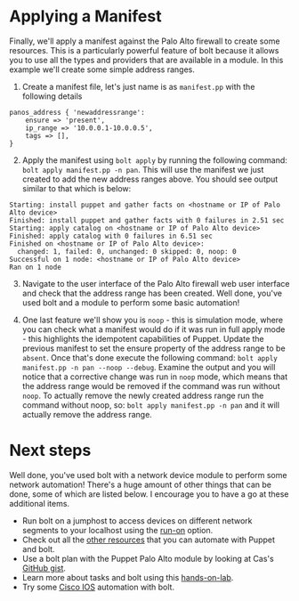 # Applying a Manifest

Finally, we'll apply a manifest against the Palo Alto firewall to create some resources. This is a particularly powerful feature of bolt because it allows you to use all the types and providers that are available in a module. In this example we'll create some simple address ranges.

1. Create a manifest file, let's just name is as `manifest.pp` with the following details
```
panos_address { 'newaddressrange':
    ensure => 'present',
    ip_range => '10.0.0.1-10.0.0.5',
    tags => [],
}
```

2. Apply the manifest using `bolt apply` by running the following command: `bolt apply manifest.pp -n pan`. This will use the manifest we just created to add the new address ranges above. You should see output similar to that which is below:
```
Starting: install puppet and gather facts on <hostname or IP of Palo Alto device>
Finished: install puppet and gather facts with 0 failures in 2.51 sec
Starting: apply catalog on <hostname or IP of Palo Alto device>
Finished: apply catalog with 0 failures in 6.51 sec
Finished on <hostname or IP of Palo Alto device>:
  changed: 1, failed: 0, unchanged: 0 skipped: 0, noop: 0
Successful on 1 node: <hostname or IP of Palo Alto device>
Ran on 1 node
```

3. Navigate to the user interface of the Palo Alto firewall web user interface and check that the address range has been created. Well done, you've used bolt and a module to perform some basic automation!

4. One last feature we'll show you is `noop` - this is simulation mode, where you can check what a manifest would do if it was run in full apply mode - this highlights the idempotent capabilities of Puppet. Update the previous manifest to set the ensure property of the address range to be `absent`. Once that's done execute the following command: `bolt apply manifest.pp -n pan --noop --debug`. Examine the output and you will notice that a corrective change was run in `noop` mode, which means that the address range would be removed if the command was run without `noop`. To actually remove the newly created address range run the command without noop, so: `bolt apply manifest.pp -n pan` and it will actually remove the address range.

# Next steps

Well done, you've used bolt with a network device module to perform some network automation! There's a huge amount of other things that can be done, some of which are listed below. I encourage you to have a go at these additional items.

* Run bolt on a jumphost to access devices on different network segments to your localhost using the [run-on](https://puppet.com/docs/bolt/latest/bolt_configuration_options.html#remote-transport-configuration-options) option.
* Check out all the [other resources](https://forge.puppet.com/puppetlabs/panos/reference) that you can automate with Puppet and bolt.
* Use a bolt plan with the Puppet Palo Alto module by looking at Cas's [GitHub gist](https://gist.github.com/donoghuc/8a51243b809ebe5651ff15ae24cc4969).
* Learn more about tasks and bolt using this [hands-on-lab](https://github.com/puppetlabs/tasks-hands-on-lab).
* Try some [Cisco IOS](https://github.com/DavidS/cisco_ios/tree/device-task-poc) automation with bolt.
